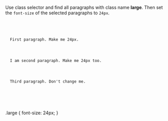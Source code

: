 Use class selector and find all paragraphs with class name **large**.
Then set the `font-size` of the selected paragraphs to `24px`.

<codeblock language="css" type="exercise" testMode="fixedInput">
<code>
<panel language="html">
<p class="large">
  First paragraph. Make me 24px.
</p>
<p class="large">
  I am second paragraph. Make me 24px too.
</p>
<p>
  Third paragraph. Don't change me.
</p>
</panel>
<panel language="css">

</panel>
</code>

<solution>
.large {
  font-size: 24px;
}
</solution>
</codeblock>